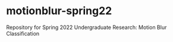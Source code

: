 # motionblur-spring22
Repository for Spring 2022 Undergraduate Research: Motion Blur Classification 
